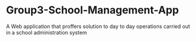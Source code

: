 # Group3-School-Management-App
A Web application that proffers solution to day to day operations carried out in a school administration system  
